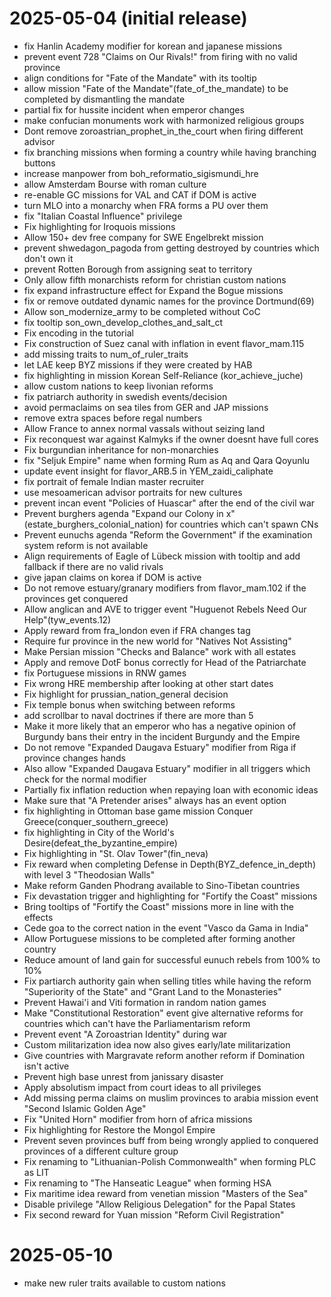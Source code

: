 # 2025-05-04 (initial release)
- fix Hanlin Academy modifier for korean and japanese missions
- prevent event 728 "Claims on Our Rivals!" from firing with no valid province
- align conditions for "Fate of the Mandate" with its tooltip
- allow mission "Fate of the Mandate"(fate_of_the_mandate) to be completed by dismantling the mandate
- partial fix for hussite incident when emperor changes
- make confucian monuments work with harmonized religious groups
- Dont remove zoroastrian_prophet_in_the_court when firing different advisor
- fix branching missions when forming a country while having branching buttons
- increase manpower from boh_reformatio_sigismundi_hre
- allow Amsterdam Bourse with roman culture
- re-enable GC missions for VAL and CAT if DOM is active
- turn MLO into a monarchy when FRA forms a PU over them
- fix "Italian Coastal Influence" privilege
- Fix highlighting for Iroquois missions
- Allow 150+ dev free company for SWE Engelbrekt mission
- prevent shwedagon_pagoda from getting destroyed by countries which don't own it
- prevent Rotten Borough from assigning seat to territory
- Only allow fifth monarchists reform for christian custom nations
- fix expand infrastructure effect for Expand the Bogue missions
- fix or remove outdated dynamic names for the province Dortmund(69)
- Allow son_modernize_army to be completed without CoC
- fix tooltip son_own_develop_clothes_and_salt_ct
- Fix encoding in the tutorial
- Fix construction of Suez canal with inflation in event flavor_mam.115
- add missing traits to num_of_ruler_traits
- let LAE keep BYZ missions if they were created by HAB
- fix highlighting in mission Korean Self-Reliance (kor_achieve_juche)
- allow custom nations to keep livonian reforms
- fix patriarch authority in swedish events/decision
- avoid permaclaims on sea tiles from GER and JAP missions
- remove extra spaces before regal numbers
- Allow France to annex normal vassals without seizing land
- Fix reconquest war against Kalmyks if the owner doesnt have full cores
- Fix burgundian inheritance for non-monarchies
- fix "Seljuk Empire" name when forming Rum as Aq and Qara Qoyunlu
- update event insight for flavor_ARB.5 in YEM_zaidi_caliphate
- fix portrait of female Indian master recruiter
- use mesoamerican advisor portraits for new cultures
- prevent incan event "Policies of Huascar" after the end of the civil war
- Prevent burghers agenda "Expand our Colony in x"(estate_burghers_colonial_nation) for countries which can't spawn CNs
- Prevent eunuchs agenda "Reform the Government" if the examination system reform is not available
- Align requirements of Eagle of Lübeck mission with tooltip and add fallback if there are no valid rivals
- give japan claims on korea if DOM is active
- Do not remove estuary/granary modifiers from flavor_mam.102 if the provinces get conquered
- Allow anglican and AVE to trigger event "Huguenot Rebels Need Our Help"(tyw_events.12)
- Apply reward from fra_london even if FRA changes tag
- Require fur province in the new world for "Natives Not Assisting"
- Make Persian mission "Checks and Balance" work with all estates
- Apply and remove DotF bonus correctly for Head of the Patriarchate
- fix Portuguese missions in RNW games
- Fix wrong HRE membership after looking at other start dates
- Fix highlight for prussian_nation_general decision
- Fix temple bonus when switching between reforms
- add scrollbar to naval doctrines if there are more than 5
- Make it more likely that an emperor who has a negative opinion of Burgundy bans their entry in the incident Burgundy and the Empire
- Do not remove "Expanded Daugava Estuary" modifier from Riga if province changes hands
- Also allow "Expanded Daugava Estuary" modifier in all triggers which check for the normal modifier
- Partially fix inflation reduction when repaying loan with economic ideas
- Make sure that "A Pretender arises" always has an event option
- fix highlighting in Ottoman base game mission Conquer Greece(conquer_southern_greece)
- fix highlighting in City of the World's Desire(defeat_the_byzantine_empire)
- Fix highlighting in "St. Olav Tower"(fin_neva)
- Fix reward when completing Defense in Depth(BYZ_defence_in_depth) with level 3 "Theodosian Walls"
- Make reform Ganden Phodrang available to Sino-Tibetan countries
- Fix devastation trigger and highlighting for "Fortify the Coast" missions
- Bring tooltips of "Fortify the Coast" missions more in line with the effects
- Cede goa to the correct nation in the event "Vasco da Gama in India"
- Allow Portuguese missions to be completed after forming another country
- Reduce amount of land gain for successful eunuch rebels from 100% to 10%
- Fix partiarch authority gain when selling titles while having the reform "Superiority of the State" and "Grant Land to the Monasteries"
- Prevent Hawai'i and Viti formation in random nation games
- Make "Constitutional Restoration" event give alternative reforms for countries which can't have the Parliamentarism reform
- Prevent event "A Zoroastrian Identity" during war
- Custom militarization idea now also gives early/late militarization
- Give countries with Margravate reform another reform if Domination isn't active
- Prevent high base unrest from janissary disaster
- Apply absolutism impact from court ideas to all privileges
- Add missing perma claims on muslim provinces to arabia mission event "Second Islamic Golden Age"
- Fix "United Horn" modifier from horn of africa missions
- Fix highlighting for Restore the Mongol Empire
- Prevent seven provinces buff from being wrongly applied to conquered provinces of a different culture group
- Fix renaming to "Lithuanian-Polish Commonwealth" when forming PLC as LIT
- Fix renaming to "The Hanseatic League" when forming HSA
- Fix maritime idea reward from venetian mission "Masters of the Sea"
- Disable privilege "Allow Religious Delegation" for the Papal States
- Fix second reward for Yuan mission "Reform Civil Registration"

# 2025-05-10
- make new ruler traits available to custom nations
